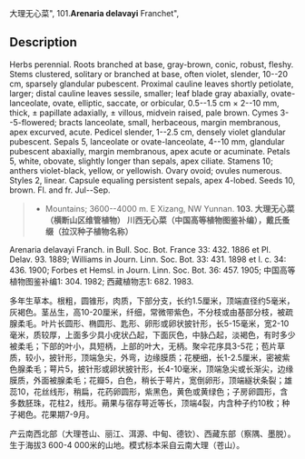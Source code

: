 大理无心菜",
101.**Arenaria delavayi** Franchet",

## Description
Herbs perennial. Roots branched at base, gray-brown, conic, robust, fleshy. Stems clustered, solitary or branched at base, often violet, slender, 10--20 cm, sparsely glandular pubescent. Proximal cauline leaves shortly petiolate, larger; distal cauline leaves sessile, smaller; leaf blade gray abaxially, ovate-lanceolate, ovate, elliptic, saccate, or orbicular, 0.5--1.5 cm × 2--10 mm, thick, ± papillate adaxially, ± villous, midvein raised, pale brown. Cymes 3--5-flowered; bracts lanceolate, small, herbaceous, margin membranous, apex excurved, acute. Pedicel slender, 1--2.5 cm, densely violet glandular pubescent. Sepals 5, lanceolate or ovate-lanceolate, 4--10 mm, glandular pubescent abaxially, margin membranous, apex acute or acuminate. Petals 5, white, obovate, slightly longer than sepals, apex ciliate. Stamens 10; anthers violet-black, yellow, or yellowish. Ovary ovoid; ovules numerous. Styles 2, linear. Capsule equaling persistent sepals, apex 4-lobed. Seeds 10, brown. Fl. and fr. Jul--Sep.

> * Mountains; 3600--4000 m. E Xizang, NW Yunnan.
**103. 大理无心菜（横断山区维管植物） 川西无心菜（中国高等植物图鉴补编），戴氏蚤缀（拉汉种子植物名称）**

Arenaria delavayi Franch. in Bull. Soc. Bot. France 33: 432. 1886 et Pl. Delav. 93. 1889; Williams in Journ. Linn. Soc. Bot. 33: 431. 1898 et l. c. 34: 436. 1900; Forbes et Hemsl. in Journ. Linn. Soc. Bot. 36: 457. 1905; 中国高等植物图鉴补编1: 304. 1982; 西藏植物志1: 682. 1983.

多年生草本。根粗，圆锥形，肉质，下部分支，长约1.5厘米，顶端直径约5毫米，灰褐色。茎丛生，高10-20厘米，纤细，常微带紫色，不分枝或由基部分枝，被疏腺柔毛。叶片长圆形、椭圆形、匙形、卵形或卵状披针形，长5-15毫米，宽2-10毫米，质较厚，上面多少具小疣状凸起，下面灰色，中脉凸起，淡褐色，有时多少被柔毛；下部的叶小，具短柄，上部的叶大，无柄。聚伞花序具3-5花；苞片草质，较小，披针形，顶端急尖，外弯，边缘膜质；花梗细，长1-2.5厘米，密被紫色腺柔毛；萼片5，披针形或卵状披针形，长4-10毫米，顶端急尖或长渐尖，边缘膜质，外面被腺柔毛；花瓣5，白色，稍长于萼片，宽倒卵形，顶端繸状条裂；雄蕊10，花丝线形，稍扁，花药卵圆形，紫黑色，黄色或黄绿色；子房卵圆形，含多数胚珠，花柱2，线形。蒴果与宿存萼近等长，顶端4裂，内含种子约10枚；种子褐色。花果期7-9月。

产云南西北部（大理苍山、丽江、洱源、中甸、德钦）、西藏东部（察隅、墨脱）。生于海拔3 600-4 000米的山地。模式标本采自云南大理（苍山）。

